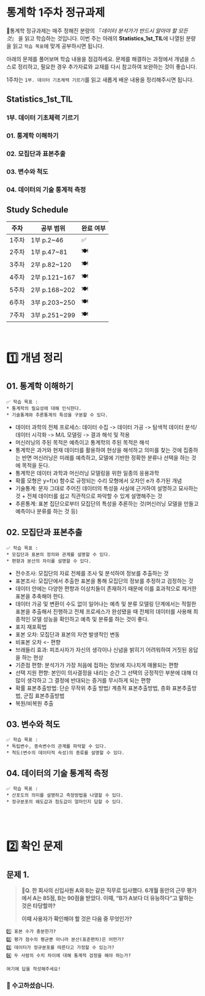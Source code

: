 # 통계학 1주차 정규과제

📌통계학 정규과제는 매주 정해진 분량의 『*데이터 분석가가 반드시 알아야 할 모든 것*』 을 읽고 학습하는 것입니다. 이번 주는 아래의 **Statistics_1st_TIL**에 나열된 분량을 읽고 `학습 목표`에 맞게 공부하시면 됩니다.

아래의 문제를 풀어보며 학습 내용을 점검하세요. 문제를 해결하는 과정에서 개념을 스스로 정리하고, 필요한 경우 추가자료와 교재를 다시 참고하여 보완하는 것이 좋습니다.

1주차는 `1부. 데이터 기초체력 기르기`를 읽고 새롭게 배운 내용을 정리해주시면 됩니다.


## Statistics_1st_TIL

### 1부. 데이터 기초체력 기르기
### 01. 통계학 이해하기
### 02. 모집단과 표본추출
### 03. 변수와 척도
### 04. 데이터의 기술 통계적 측정



## Study Schedule

| 주차  | 공부 범위     | 완료 여부 |
| ----- | ------------- | --------- |
| 1주차 | 1부 p.2~46    | ✅         |
| 2주차 | 1부 p.47~81   | 🍽️         |
| 3주차 | 2부 p.82~120  | 🍽️         |
| 4주차 | 2부 p.121~167 | 🍽️         |
| 5주차 | 2부 p.168~202 | 🍽️         |
| 6주차 | 3부 p.203~250 | 🍽️         |
| 7주차 | 3부 p.251~299 | 🍽️         |

<br>

<!-- 여기까진 그대로 둬 주세요-->


# 1️⃣ 개념 정리 
## 01. 통계학 이해하기

```
✅ 학습 목표 :
* 통계학의 필요성에 대해 인식한다.
* 기술통계와 추론통계의 특성을 구분할 수 있다.
```
<!-- 새롭게 배운 내용을 자유롭게 정리해주세요.-->
- 데이터 과학의 전체 프로세스: 데이터 수집 -> 데이터 가공 -> 탐색적 데이터 분석/데이터 시각화 -> M/L 모델링 -> 결과 해석 및 적용
- 머신러닝의 주된 목적은 예측이고 통계학의 주된 목적은 해석
- 통계학은 과거와 현재 데이터를 활용하여 현상을 해석하고 의미를 찾는 것에 집중하는 반면 머신러닝은 미래를 예측하고, 모델에 기반한 정확한 분류나 선택을 하는 것에 목적을 둔다. 
- 통계학은 데이터 과학과 머신러닝 모델링을 위한 일종의 응용과학 
- 확률 모형은 y=f(x) 함수로 규정되는 수리 모형에서 오차인 e가 추가된 개념
- 기술통계: 문자 그대로 주어진 데이터의 특성을 사실에 근거하여 설명하고 묘사하는 것 + 전체 데이터를 쉽고 직관적으로 파악할 수 있게 설명해주는 것
- 추론통계: 표본 집단으로부터 모집단의 특성을 추론하는 것(머신러닝 모델을 만들고 예측이나 분류를 하는 것 등)

## 02. 모집단과 표본추출

```
✅ 학습 목표 :
* 모집단과 표본의 정의와 관계를 설명할 수 있다.
* 편향과 분산의 차이를 설명할 수 있다.
```

<!-- 새롭게 배운 내용을 자유롭게 정리해주세요.-->
- 전수조사: 모집단의 자료 전체를 조사 및 분석하여 정보를 추출하는 것
- 표본조사: 모집단에서 추출한 표본을 통해 모집단의 정보를 추정하고 검정하는 것
- 데이터 안에는 다양한 편향과 이상치들이 존재하기 때문에 이를 효과적으로 제거한 표본을 추축해야 한다.
- 데이터 가공 및 변환이 수도 없이 일어나는 예측 및 분류 모델링 단계에서는 적절한 표본을 추출해서 진행하고 전체 프로세스가 완성됐을 때 전체의 데이터를 사용해 최종적인 모델 성능을 확인하고 예측 및 분류를 하는 것이 좋다.
- 표지 재포획법
- 표본 오차: 모집단과 표본의 자연 발생적인 변동
- 비표본 오차 <- 편향
- 브래들리 효과: 피조사자가 자신의 생각이나 신념을 밝히기 어려워하여 거짓된 응답을 하는 현상
- 기준점 편향: 분석가가 가장 처음에 접하는 정보에 지나치게 매몰되는 편향
- 선택 지원 편향: 본인이 의사결정을 내리는 순간 그 선택의 긍정적인 부분에 대해 더 많이 생각하고 그 결정에 반대되는 증거를 무시하게 되는 편향
- 확률 표본추출방법: 단순 무작위 추출 방법/ 계층적 표본추출방법, 층화 표본추출방법, 군집 표본추출방법
- 복원/비복원 추출



## 03. 변수와 척도
```
✅ 학습 목표 :
* 독립변수, 종속변수의 관계를 파악할 수 있다.
* 척도(변수의 데이터적 속성)의 종류를 설명할 수 있다.
```
<!-- 새롭게 배운 내용을 자유롭게 정리해주세요.-->


## 04. 데이터의 기술 통계적 측정

```
✅ 학습 목표 :
* 산포도의 의미를 설명하고 측정방법을 나열할 수 있다.
* 정규분포의 왜도값과 첨도값이 얼마인지 답할 수 있다.
```

<!-- 새롭게 배운 내용을 자유롭게 정리해주세요.-->




<br>
<br>

# 2️⃣ 확인 문제

## 문제 1.

> **🧚Q. 한 회사의 신입사원 A와 B는 같은 직무로 입사했다. 6개월 동안의 근무 평가에서 A는 85점, B는 90점을 받았다. 이때, “B가 A보다 더 유능하다”고 말하는 것은 타당할까?**
>
> **이때 사용자가 확인해야 할 것은 다음 중 무엇인가?**

~~~
1️⃣ 표본 수가 충분한가?
2️⃣ 평가 점수의 평균뿐 아니라 분산(표준편차)은 어떤가?
3️⃣ 데이터가 정규분포를 따른다고 가정할 수 있는가?
4️⃣ 두 사람의 수치 차이에 대해 통계적 검정을 해야 하는가?
~~~



<!--학습한 개념을 활용하여 자유롭게 설명해 보세요. 구체적인 예시를 들어 설명하면 더욱 좋습니다.-->

```
여기에 답을 작성해주세요!
```



### 🎉 수고하셨습니다.
